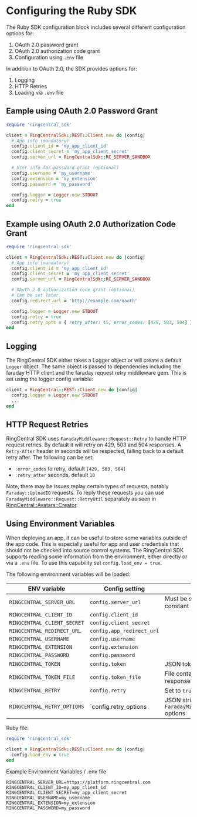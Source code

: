 # Configuring the Ruby SDK

The Ruby SDK configuration block includes several different configuration options for:

1. OAuth 2.0 password grant
2. OAuth 2.0 authorization code grant
3. Configuration using `.env` file

In addition to OAuth 2.0, the SDK provides options for:

1. Logging
1. HTTP Retries
1. Loading via `.env` file

## Eample using OAuth 2.0 Password Grant

```ruby
require 'ringcentral_sdk'

client = RingCentralSdk::REST::Client.new do |config|
  # App info (mandatory)
  config.client_id = 'my_app_client_id'
  config.client_secret = 'my_app_client_secret'
  config.server_url = RingCentralSdk::RC_SERVER_SANDBOX

  # User info for password grant (optional)
  config.username = 'my_username'
  config.extension = 'my_extension'
  config.password = 'my_password'

  config.logger = Logger.new STDOUT
  config.retry = true
end
```

## Example using OAuth 2.0 Authorization Code Grant

```ruby
require 'ringcentral_sdk'

client = RingCentralSdk::REST::Client.new do |config|
  # App info (mandatory)
  config.client_id = 'my_app_client_id'
  config.client_secret = 'my_app_client_secret'
  config.server_url = RingCentralSdk::RC_SERVER_SANDBOX

  # OAuth 2.0 authorization code grant (optional)
  # Can be set later
  config.redirect_url = 'http://example.com/oauth'

  config.logger = Logger.new STDOUT
  config.retry = true
  config.retry_opts = { retry_after: 15, error_codes: [429, 503, 504] }
end
```

## Logging

The RingCentral SDK either takes a Logger object or will create a default `Logger` object. The same object is passed to dependencies including the faraday HTTP client and the faraday request retry middleware gem. This is set using the logger config variable:

```ruby
client = RingCentral::REST::Client.new do |config|
  config.logger = Logger.new STDOUT
  ...
end
```

## HTTP Request Retries 

RingCentral SDK uses `FaradayMiddleware::Request::Retry` to handle HTTP request retries. By default it will retry on 429, 503 and 504 responses. A `Retry-After` header in seconds will be respected, falling back to a default retry after. The following can be set:

* `:error_codes` to retry, default `[429, 503, 504]`
* `:retry_after` seconds, default `10`

Note, there may be issues replay certain types of requests, notably `Faraday::UploadIO` requests. To reply these requests you can use `FaradayMiddleware::Request::RetryUtil` separately as seen in [RingCentral::Avatars::Creator](https://github.com/grokify/ringcentral-avatars-ruby/blob/master/lib/ringcentral-avatars/creator.rb).

## Using Environment Variables

When deploying an app, it can be useful to store some variables outside of the app code. This is especially useful for app and user credentials that should not be checked into source control systems. The RingCentral SDK supports reading some information from the environment, either directly or via a `.env` file. To use this capability set `config.load_env = true`.

The following environment variables will be loaded:

| ENV variable | Config setting | Notes |
|--------------|----------------|-------|
| `RINGCENTRAL_SERVER_URL` | `config.server_url` | Must be set to value of URL, not constant |
| `RINGCENTRAL_CLIENT_ID` | `config.client_id` |
| `RINGCENTRAL_CLIENT_SECRET` | `config.client_secret` |
| `RINGCENTRAL_REDIRECT_URL` | `config.app_redirect_url` |
| `RINGCENTRAL_USERNAME` | `config.username` |
| `RINGCENTRAL_EXTENSION` | `config.extension` |
| `RINGCENTRAL_PASSWORD` | `config.password` |
| `RINGCENTRAL_TOKEN` | `config.token` | JSON token response |
| `RINGCENTRAL_TOKEN_FILE` | `config.token_file` | File containing JSON token response |
| `RINGCENTRAL_RETRY` | `config.retry` | Set to `true` or `false` |
| `RINGCENTRAL_RETRY_OPTIONS` | `config.retry_options | JSON string for `FaradayMiddleware::Request::Retry` options |

Ruby file:

```ruby
require 'ringcentral_sdk'

client = RingCentralSdk::REST::Client.new do |config|
  config.load_env = true
end
```

Example Environment Variables / .env file

```
RINGCENTRAL_SERVER_URL=https://platform.ringcentral.com
RINGCENTRAL_CLIENT_ID=my_app_client_id
RINGCENTRAL_CLIENT_SECRET=my_app_client_secret
RINGCENTRAL_USERNAME=my_username
RINGCENTRAL_EXTENSION=my_extension
RINGCENTRAL_PASSWORD=my_password
```
